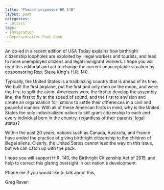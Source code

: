 ```yaml
---
title: "Please cosponsor HR 140"
layout: post
categories:
- Letters
tags:
- immigration
- Representative Paul Cook
---
```


An op-ed in a recent edition of USA Today explains how birthright citizenship loopholes are exploited by illegal workers and tourists, and lead to more unemployed citizens and legal immigrant workers. I hope you will read this editorial and act to change the current unacceptable situation by cosponsoring Rep. Steve King's H.R. 140.

Typically, the United States is a trailblazing country that is ahead of its time. We built the first airplane, put the first and only men on the moon, and were the first to split the atom. Americans were the first to develop the assembly line, the first to fly at the speed of sound, and the first to envision and create an organization for nations to settle their differences in a civil and peaceful manner. With all of these American firsts in mind, why is the United States the only industrialized nation to still grant citizenship to each and every individual born in the country, regardless of their parents' legal status?

Within the past 20 years, nations such as Canada, Australia, and France have ended the practice of giving birthright citizenship to the children of illegal aliens. Clearly, the United States cannot lead the way on this issue, but we can catch up with the pack.

I hope you will support H.R. 140, the Birthright Citizenship Act of 2015, and help to correct this glaring oversight in out nation's development.

Phone me if you would like to talk about this,

Greg Raven